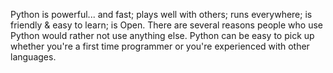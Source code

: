 Python is powerful... and fast;
plays well with others;
runs everywhere;
is friendly & easy to learn;
is Open.
There are several reasons people who use Python would rather not use anything else.
Python can be easy to pick up whether you're a first time programmer or you're experienced with other languages.
